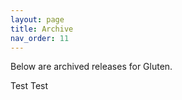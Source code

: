 ```yaml
---
layout: page
title: Archive
nav_order: 11
---
```

Below are archived releases for Gluten.

Test Test